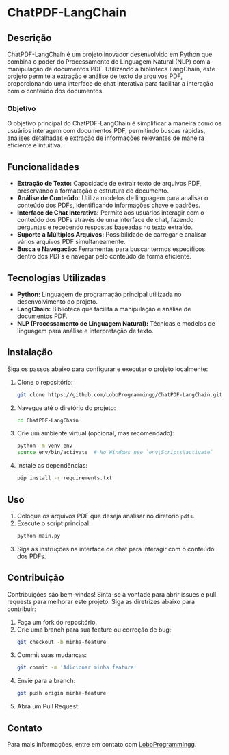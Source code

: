# ChatPDF-LangChain

## Descrição

ChatPDF-LangChain é um projeto inovador desenvolvido em Python que combina o poder do Processamento de Linguagem Natural (NLP) com a manipulação de documentos PDF. Utilizando a biblioteca LangChain, este projeto permite a extração e análise de texto de arquivos PDF, proporcionando uma interface de chat interativa para facilitar a interação com o conteúdo dos documentos.

### Objetivo

O objetivo principal do ChatPDF-LangChain é simplificar a maneira como os usuários interagem com documentos PDF, permitindo buscas rápidas, análises detalhadas e extração de informações relevantes de maneira eficiente e intuitiva.

## Funcionalidades

- **Extração de Texto:** Capacidade de extrair texto de arquivos PDF, preservando a formatação e estrutura do documento.
- **Análise de Conteúdo:** Utiliza modelos de linguagem para analisar o conteúdo dos PDFs, identificando informações chave e padrões.
- **Interface de Chat Interativa:** Permite aos usuários interagir com o conteúdo dos PDFs através de uma interface de chat, fazendo perguntas e recebendo respostas baseadas no texto extraído.
- **Suporte a Múltiplos Arquivos:** Possibilidade de carregar e analisar vários arquivos PDF simultaneamente.
- **Busca e Navegação:** Ferramentas para buscar termos específicos dentro dos PDFs e navegar pelo conteúdo de forma eficiente.

## Tecnologias Utilizadas

- **Python:** Linguagem de programação principal utilizada no desenvolvimento do projeto.
- **LangChain:** Biblioteca que facilita a manipulação e análise de documentos PDF.
- **NLP (Processamento de Linguagem Natural):** Técnicas e modelos de linguagem para análise e interpretação de texto.

## Instalação

Siga os passos abaixo para configurar e executar o projeto localmente:

1. Clone o repositório:
    ```bash
    git clone https://github.com/LoboProgrammingg/ChatPDF-LangChain.git
    ```
2. Navegue até o diretório do projeto:
    ```bash
    cd ChatPDF-LangChain
    ```
3. Crie um ambiente virtual (opcional, mas recomendado):
    ```bash
    python -m venv env
    source env/bin/activate  # No Windows use `env\Scripts\activate`
    ```
4. Instale as dependências:
    ```bash
    pip install -r requirements.txt
    ```

## Uso

1. Coloque os arquivos PDF que deseja analisar no diretório `pdfs`.
2. Execute o script principal:
    ```bash
    python main.py
    ```
3. Siga as instruções na interface de chat para interagir com o conteúdo dos PDFs.

## Contribuição

Contribuições são bem-vindas! Sinta-se à vontade para abrir issues e pull requests para melhorar este projeto. Siga as diretrizes abaixo para contribuir:

1. Faça um fork do repositório.
2. Crie uma branch para sua feature ou correção de bug:
    ```bash
    git checkout -b minha-feature
    ```
3. Commit suas mudanças:
    ```bash
    git commit -m 'Adicionar minha feature'
    ```
4. Envie para a branch:
    ```bash
    git push origin minha-feature
    ```
5. Abra um Pull Request.

## Contato

Para mais informações, entre em contato com [LoboProgrammingg](https://github.com/LoboProgrammingg).

